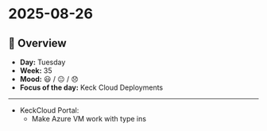 # 2025-08-26  

## 📅 Overview
- **Day:** Tuesday  
- **Week:** 35  
- **Mood:** 😃 / 😐 / 😞  
- **Focus of the day:** Keck Cloud Deployments

---

- KeckCloud Portal:
	- Make Azure VM work with type ins